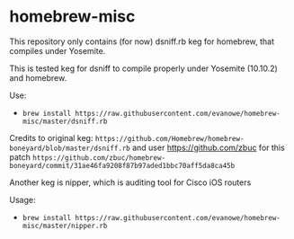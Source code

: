 # homebrew-misc
This repository only contains (for now) dsniff.rb keg for homebrew, that compiles under Yosemite.

This is tested keg for dsniff to compile properly under Yosemite (10.10.2) and homebrew.

Use:
- `brew install https://raw.githubusercontent.com/evanowe/homebrew-misc/master/dsniff.rb`

Credits to original keg: `https://github.com/Homebrew/homebrew-boneyard/blob/master/dsniff.rb` and user https://github.com/zbuc for this patch `https://github.com/zbuc/homebrew-boneyard/commit/31ae46fa9208f87b97aded1bbc70aff5da8ca45b`


Another keg is nipper, which is auditing tool for Cisco iOS routers

Usage:

- `brew install https://raw.githubusercontent.com/evanowe/homebrew-misc/master/nipper.rb` 
